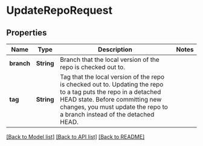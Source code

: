# UpdateRepoRequest

## Properties

Name | Type | Description | Notes
------------ | ------------- | ------------- | -------------
**branch** | **String** | Branch that the local version of the repo is checked out to. | 
**tag** | **String** | Tag that the local version of the repo is checked out to. Updating the repo to a tag puts the repo in a detached HEAD state. Before committing new changes, you must update the repo to a branch instead of the detached HEAD. | 

[[Back to Model list]](../README.md#documentation-for-models) [[Back to API list]](../README.md#documentation-for-api-endpoints) [[Back to README]](../README.md)


